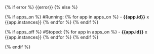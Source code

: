 {% if error %}
{{error}}
{% else %}

{% if apps_on %}
#Running:
{% for app in apps_on %} - **{{app.id}}** x {{app.instances}}
{% endfor %}
{% endif %}

{% if apps_off %}
#Stoped:
{% for app in apps_on %} - **{{app.id}}** x {{app.instances}}
{% endfor %}
{% endif %}

{% endif %}
